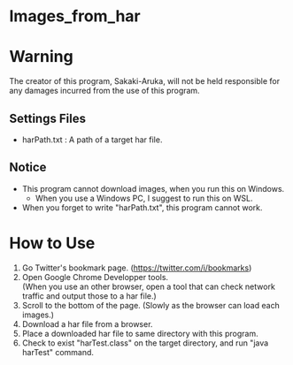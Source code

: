 # Images_from_har  

# Warning  
The creator of this program, Sakaki-Aruka, will not be held responsible for any damages incurred from the use of this program.
  
## Settings Files  
 - harPath.txt : A path of a target har file.

## Notice  
* This program cannot download images, when you run this on Windows.
  * When you use a Windows PC, I suggest to run this on WSL.
* When you forget to write "harPath.txt", this program cannot work.

# How to Use
1. Go Twitter's bookmark page. (https://twitter.com/i/bookmarks)
2. Open Google Chrome Developper tools.  
(When you use an other browser, open a tool that can check network traffic and output those to a har file.)
3. Scroll to the bottom of the page. (Slowly as the browser can load each images.)
4. Download a har file from a browser.
5. Place a downloaded har file to same directory with this program.
6. Check to exist "harTest.class" on the target directory, and run "java harTest" command.

